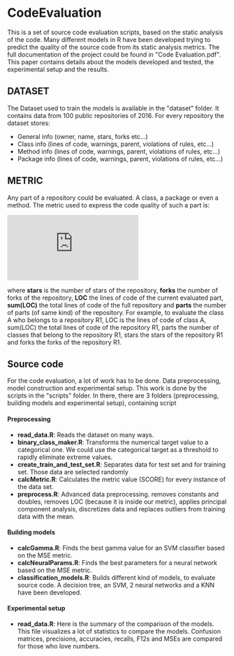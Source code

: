 
# CodeEvaluation
This is a set of source code evaluation scripts, based on the static analysis of the code. Many different models in R have been developed trying to predict the quality of the source code from its static analysis metrics. The full documentation of the project could be found in "Code Evaluation.pdf". This paper contains details about the models developed and tested, the experimental setup and the results.

## DATASET
The Dataset used to train the models is available in the "dataset" folder. It contains data from 100 public repositories of 2016. For every repository the dataset stores: 
- General info (owner, name, stars, forks etc...)
- Class info (lines of code, warnings, parent, violations of rules, etc...)
- Method info (lines of code, warnings, parent, violations of rules, etc...)
- Package info (lines of code, warnings, parent, violations of rules, etc...)

## METRIC
Any part of a repository could be evaluated. A class, a package or even a method. The metric used to express the code quality of such a part is:

![SCORE Metric](https://latex.codecogs.com/gif.latex?SCORE%20%3D%20ln%28%5Cdfrac%7Bstars%20%5Ccdot%20LOC%7D%7Bsum%28LOC%29%7D%20&plus;%20%5Cdfrac%7Bstars%7D%7Bparts%7D%20&plus;%20%5Cdfrac%7Bforks%20%5Ccdot%20LOC%7D%7Bsum%28LOC%29%7D%20&plus;%20%5Cdfrac%7Bforks%7D%7Bparts%7D%29)

where **stars** is the number of stars of the repository, **forks** the number of forks of the repository, **LOC** the lines of code of the current evaluated part, **sum(LOC)** the total lines of code of the full repository and **parts** the number of parts (of same kind) of the repository. For example, to evaluate the class A who belongs to a repository R1, LOC is the lines of code of class A, sum(LOC) the total lines of code of the repository R1, parts the number of classes that belong to the repository R1, stars the stars of the  repository R1 and forks the forks of the repository R1.

## Source code
For the code evaluation, a lot of work has to be done. Data preprocessing, model construction and experimental setup. This work is done by the scripts in the "scripts" folder. In there, there are 3 folders (preprocessing, building models and experimental setup), containing script 

#### Preprocessing
- **read_data.R**: Reads the dataset on many ways. 
- **binary_class_maker.R**: Transforms the numerical target value to a categorical one. We could use the categorical target as a threshold to rapidly eliminate extreme values.
- **create_train_and_test_set.R**: Separates data for test set and for training set. Those data are selected randomly
- **calcMetric.R**: Calculates the metric value (SCORE) for every instance of the data set.
- **preprocess.R**: Advanced data preprocessing. removes constants and doubles, removes LOC (because it is inside our metric),  applies principal component analysis, discretizes data and replaces outliers from training data with the mean.

#### Building models
- **calcGamma.R**: Finds the best gamma value for an SVM classifier based on the MSE metric. 
- **calcNeuralParams.R**: Finds the best parameters for a neural network based on the MSE metric. 
- **classification_models.R**: Builds different kind of models, to evaluate source code. A decision tree, an SVM, 2 neural networks and a KNN have been developed.

#### Experimental setup
- **read_data.R**: Here is the summary of the comparison of the models. This file visualizes a lot of statistics to  compare the models. Confusion matrices, precisions, accuracies, recalls, F12s and MSEs are compared for those who love numbers.  